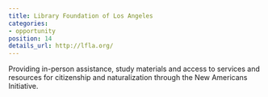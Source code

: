 ```yaml
---
title: Library Foundation of Los Angeles
categories:
- opportunity
position: 14
details_url: http://lfla.org/
---
```


Providing in-person assistance, study materials and access to services and resources for citizenship and naturalization through the New Americans Initiative.
